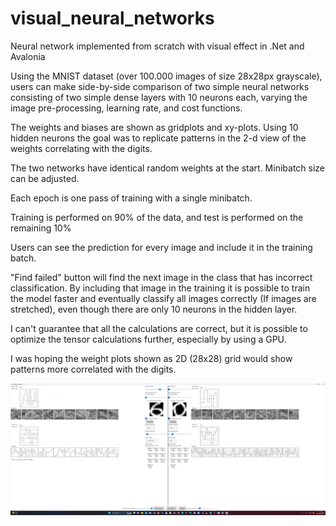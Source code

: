 # visual_neural_networks
Neural network implemented from scratch with visual effect in .Net and Avalonia

Using the MNIST dataset (over 100.000 images of size 28x28px grayscale), users can make side-by-side comparison of two simple neural networks consisting of two simple dense layers with 10 neurons each, varying the image pre-processing, learning rate, and cost functions.

The weights and biases are shown as gridplots and xy-plots. Using 10 hidden neurons the goal was to replicate patterns in the 2-d view of the weights correlating with the digits.

The two networks have identical random weights at the start. Minibatch size can be adjusted.

Each epoch is one pass of training with a single minibatch. 

Training is performed on 90% of the data, and test is performed on the remaining 10%

Users can see the prediction for every image and include it in the training batch.

"Find failed" button will find the next image in the class that has incorrect classification. By including that image in the training it is possible to train the model faster and eventually classify all images correctly (If images are stretched), even though there are only 10 neurons in the hidden layer.

I can't guarantee that all the calculations are correct, but it is possible to optimize the tensor calculations further, especially by using a GPU.

I was hoping the weight plots shown as 2D (28x28) grid would show patterns more correlated with the digits.

![Alt text](screenshot.png?raw=true)
